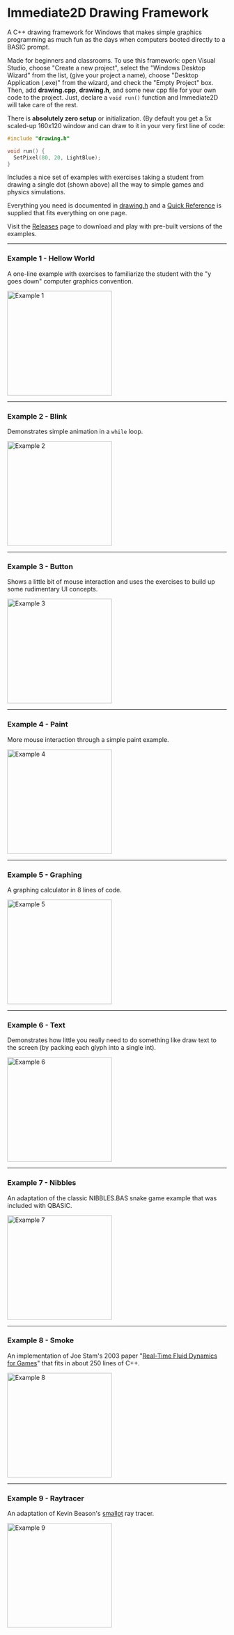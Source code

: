 # Immediate2D Drawing Framework
A C++ drawing framework for Windows that makes simple graphics programming as much fun as the days when computers booted directly to a BASIC prompt.

Made for beginners and classrooms.  To use this framework: open Visual Studio, choose "Create a new project", select the "Windows Desktop Wizard" from the list, (give your project a name), choose "Desktop Application (.exe)" from the wizard, and check the "Empty Project" box.  Then, add **drawing.cpp**, **drawing.h**, and some new cpp file for your own code to the project.  Just, declare a `void run()` function and Immediate2D will take care of the rest.

There is **absolutely zero setup** or initialization.  (By default you get a 5x scaled-up 160x120 window and can draw to it in your very first line of code:
```C++
#include "drawing.h"

void run() {
  SetPixel(80, 20, LightBlue);
}
```

Includes a nice set of examples with exercises taking a student from drawing a single dot (shown above) all the way to simple games and physics simulations.

Everything you need is documented in [drawing.h](/drawing.h) and a [Quick Reference](/QuickReference.pdf) is supplied that fits everything on one page.

Visit the [Releases](https://github.com/npiegdon/immediate2d/releases/latest) page to download and play with pre-built versions of the examples. 

---

### Example 1 - Hellow World
A one-line example with exercises to familiarize the student with the "y goes down" computer graphics convention.

<img alt="Example 1" src="images/example1.png" height="240">

---

### Example 2 - Blink
Demonstrates simple animation in a `while` loop.

<img alt="Example 2" src="images/example2.png" height="240">

---

### Example 3 - Button
Shows a little bit of mouse interaction and uses the exercises to build up some rudimentary UI concepts.

<img alt="Example 3" src="images/example3.png" height="240">

---

### Example 4 - Paint
More mouse interaction through a simple paint example.

<img alt="Example 4" src="images/example4.png" height="240">

---

### Example 5 - Graphing
A graphing calculator in 8 lines of code.

<img alt="Example 5" src="images/example5.png" height="240">

---

### Example 6 - Text
Demonstrates how little you really need to do something like draw text to the screen (by packing each glyph into a single int).

<img alt="Example 6" src="images/example6.png" height="240">

---

### Example 7 - Nibbles
An adaptation of the classic NIBBLES.BAS snake game example that was included with QBASIC.

<img alt="Example 7" src="images/example7.png" height="240">

---

### Example 8 - Smoke
An implementation of Joe Stam's 2003 paper "[Real-Time Fluid Dynamics for Games](http://www.dgp.toronto.edu/~stam/reality/Research/pub.html)" that fits in about 250 lines of C++.

<img alt="Example 8" src="images/example8.png" height="240">

---

### Example 9 - Raytracer
An adaptation of Kevin Beason's [smallpt](http://www.kevinbeason.com/smallpt/) ray tracer.

<img alt="Example 9" src="images/example9.png" height="240">
